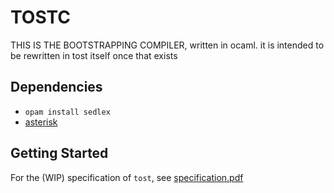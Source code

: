 # TOSTC

THIS IS THE BOOTSTRAPPING COMPILER, written in ocaml. it is intended to be rewritten in tost itself once that exists

## Dependencies

- `opam install sedlex`
- [asterisk](https://github.com/HSMF/asterisk)

## Getting Started

For the (WIP) specification of `tost`, see [specification.pdf](./spec/specification.pdf)

